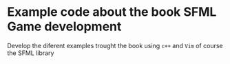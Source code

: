 # Example code about the book SFML Game development

Develop the diferent examples trought the book using
```c++``` and ```Vim``` of course the SFML library
